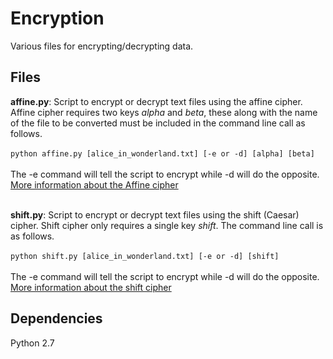 # Encryption
Various files for encrypting/decrypting data.

## Files

**affine.py**: Script to encrypt or decrypt text files using the affine cipher. Affine cipher requires two keys *alpha* and *beta*, these along with the name of the file to be converted must be included in the command line call as follows. <br/><br/>```python affine.py [alice_in_wonderland.txt] [-e or -d] [alpha] [beta]```
<br/><br/>The -e command will tell the script to encrypt while -d will do the opposite. [More information about the Affine cipher](https://en.wikipedia.org/wiki/Affine_cipher)<br/><br/>

**shift.py**: Script to encrypt or decrypt text files using the shift (Caesar) cipher. Shift cipher only requires a single key *shift*. The command line call is as follows. <br/><br/>```python shift.py [alice_in_wonderland.txt] [-e or -d] [shift]```
<br/><br/>The -e command will tell the script to encrypt while -d will do the opposite. [More information about the shift cipher](https://en.wikipedia.org/wiki/Caesar_cipher)

## Dependencies
Python 2.7

